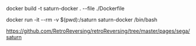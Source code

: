 docker build -t saturn-docker . --file ./Dockerfile

docker run -it --rm -v $(pwd):/saturn saturn-docker /bin/bash

https://github.com/RetroReversing/retroReversing/tree/master/pages/sega/saturn
